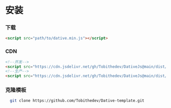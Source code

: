# 安装

### 下载
```html
<script src="path/to/dative.min.js"></script>
```
### CDN
```html
<!--开发-->
<script src="https://cdn.jsdelivr.net/gh/Tobithedev/DativeJs@main/dist/dative.js"></script>
<!--生产-->
<script src="https://cdn.jsdelivr.net/gh/Tobithedev/DativeJs@main/dist/dative.min.js"></script>
```
###  克隆模板
```bash
  git clone https://github.com/Tobithedev/Dative-template.git
```